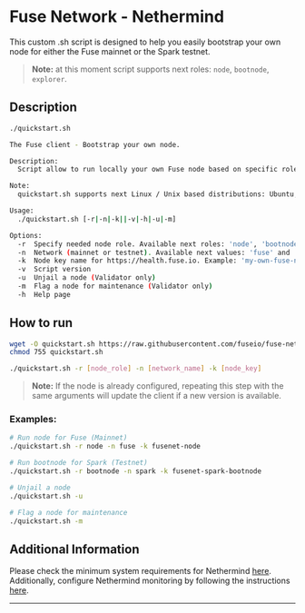 # Fuse Network - Nethermind

This custom .sh script is designed to help you easily bootstrap your own node for either the Fuse mainnet or the Spark testnet.

> **Note:** at this moment script supports next roles: `node`, `bootnode`, `explorer`.

## Description

```bash
./quickstart.sh

The Fuse client - Bootstrap your own node.

Description:
  Script allow to run locally your own Fuse node based on specific role.

Note:
  quickstart.sh supports next Linux / Unix based distributions: Ubuntu, Debian, Fedora, CentOS, RHEL.

Usage:
  ./quickstart.sh [-r|-n|-k||-v|-h|-u|-m]

Options:
  -r  Specify needed node role. Available next roles: 'node', 'bootnode', 'explorer'
  -n  Network (mainnet or testnet). Available next values: 'fuse' and 'spark'
  -k  Node key name for https://health.fuse.io. Example: 'my-own-fuse-node'
  -v  Script version
  -u  Unjail a node (Validator only)
  -m  Flag a node for maintenance (Validator only)
  -h  Help page
```

## How to run

```bash
wget -O quickstart.sh https://raw.githubusercontent.com/fuseio/fuse-network/master/nethermind/quickstart.sh
chmod 755 quickstart.sh
```

```bash
./quickstart.sh -r [node_role] -n [network_name] -k [node_key]
```

> **Note:** If the node is already configured, repeating this step with the same arguments will update the client if a new version is available.

### Examples:

```bash
# Run node for Fuse (Mainnet)
./quickstart.sh -r node -n fuse -k fusenet-node

# Run bootnode for Spark (Testnet)
./quickstart.sh -r bootnode -n spark -k fusenet-spark-bootnode

# Unjail a node
./quickstart.sh -u

# Flag a node for maintenance
./quickstart.sh -m
```

## Additional Information

Please check the minimum system requirements for Nethermind [here](https://docs.nethermind.io/validators/#hardware-configurations). Additionally, configure Nethermind monitoring by following the instructions [here](https://docs.nethermind.io/monitoring/metrics/grafana-and-prometheus).

---
